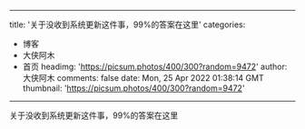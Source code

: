 
---
title: '关于没收到系统更新这件事，99%的答案在这里'
categories: 
 - 博客
 - 大侠阿木
 - 首页
headimg: 'https://picsum.photos/400/300?random=9472'
author: 大侠阿木
comments: false
date: Mon, 25 Apr 2022 01:38:14 GMT
thumbnail: 'https://picsum.photos/400/300?random=9472'
---

<div>   
关于没收到系统更新这件事，99%的答案在这里  
</div>
            